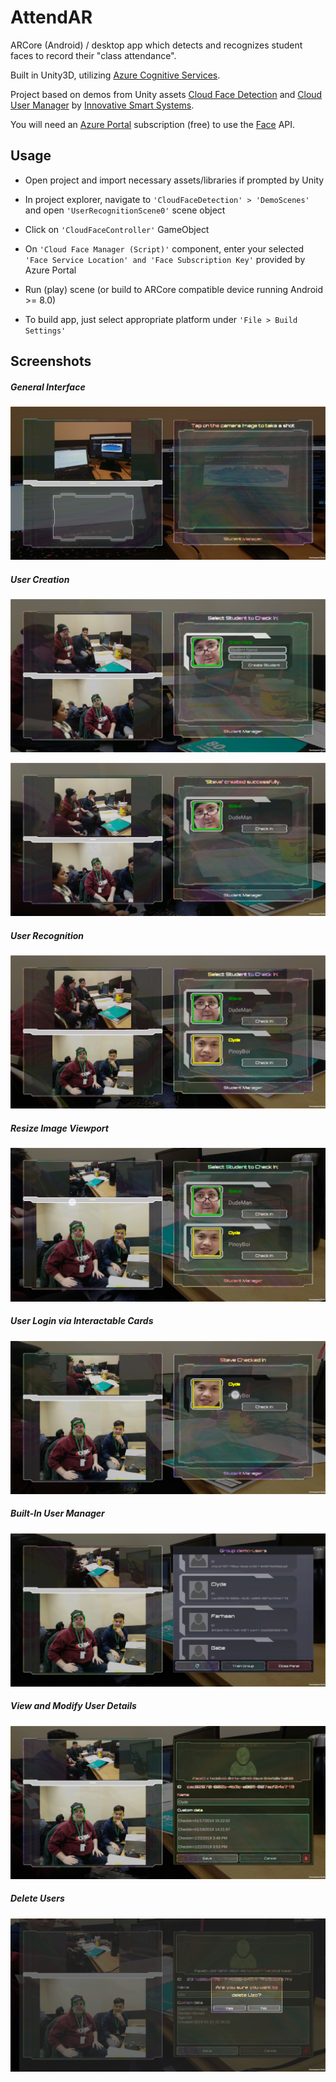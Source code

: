# AttendAR

ARCore (Android) / desktop app which detects and recognizes student faces to record their "class attendance".

Built in Unity3D, utilizing [Azure Cognitive Services](https://azure.microsoft.com/en-us/services/cognitive-services/directory/). 

Project based on demos from Unity assets [Cloud Face Detection](https://assetstore.unity.com/packages/tools/ai/cloud-face-detection-54489) and [Cloud User Manager](https://assetstore.unity.com/packages/tools/ai/cloud-user-manager-61391) by [Innovative Smart Systems](https://assetstore.unity.com/publishers/18913).

You will need an [Azure Portal](https://portal.azure.com/) subscription (free) to use the [Face](https://azure.microsoft.com/en-us/services/cognitive-services/face/) API.

## Usage

- Open project and import necessary assets/libraries if prompted by Unity

- In project explorer, navigate to `'CloudFaceDetection' > 'DemoScenes'` and open `'UserRecognitionScene0'` scene object

- Click on `'CloudFaceController'` GameObject

- On `'Cloud Face Manager (Script)'` component, enter your selected `'Face Service Location' and 'Face Subscription Key'` provided by Azure Portal

- Run (play) scene (or build to ARCore compatible device running Android >= 8.0)

- To build app, just select appropriate platform under `'File > Build Settings'`

## Screenshots

<h5>General Interface</h5>

![Interface](./Screenshots/Screenshot_20190122-154856_AttendAR.jpg?raw=true "Interface")

<h5>User Creation</h5>

![User Creation](./Screenshots/Screenshot_20190122-155004_AttendAR.jpg?raw=true "User Creation")

![User Creation Confirmation](./Screenshots/Screenshot_20190122-155049_AttendAR.jpg?raw=true "User Creation Confirmation")

<h5>User Recognition</h5>

![User Recognition](./Screenshots/Screenshot_20190122-155138_AttendAR.jpg?raw=true "User Recognition")

<h5>Resize Image Viewport</h5>

![Resize Image Viewport](./Screenshots/Screenshot_20190122-155229_AttendAR.jpg?raw=true "Resize Image Viewport")

<h5>User Login via Interactable Cards</h5>

![User Login](./Screenshots/Screenshot_20190122-155302_AttendAR.jpg?raw=true "User Login")

<h5>Built-In User Manager</h5>

![User Manager](./Screenshots/Screenshot_20190122-155332_AttendAR.jpg?raw=true "User Manager")

<h5>View and Modify User Details</h5>

![User Details](./Screenshots/Screenshot_20190122-155458_AttendAR.jpg?raw=true "User Details")

<h5>Delete Users</h5>

![Delete User](./Screenshots/Screenshot_20190122-155531_AttendAR.jpg?raw=true "Delete User")
